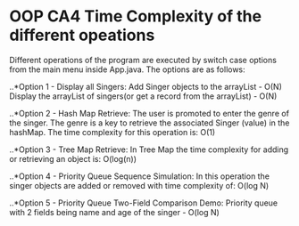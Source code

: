 # OOP CA4 Time Complexity of the different opeations

Different operations of the program are executed by switch case options
 from the main menu inside App.java. The options are as follows:

..*Option 1 - Display all Singers:
Add Singer objects to the arrayList - O(N)
Display the arrayList of singers(or get a record from the arrayList) - O(N)

..*Option 2 - Hash Map Retrieve:
The user is promoted to enter the genre of the singer. The genre is a key to retrieve
the associated Singer (value) in the hashMap.
The time complexity for this operation is:  O(1)


..*Option 3 - Tree Map Retrieve:
In Tree Map the time complexity for adding or retrieving an object is: O(log(n))


..*Option 4 - Priority Queue Sequence Simulation:
In this operation the singer objects are added or removed with time complexity of:  O(log N)

..*Option 5 - Priority Queue Two-Field Comparison Demo:
Priority queue with 2 fields being name and age of the singer -  O(log N)
